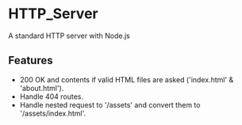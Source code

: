 # HTTP_Server

A standard HTTP server with Node.js

## Features

* 200 OK and contents if valid HTML files are asked ('index.html' & 'about.html').
* Handle 404 routes.
* Handle nested request to '/assets' and convert them to '/assets/index.html'.